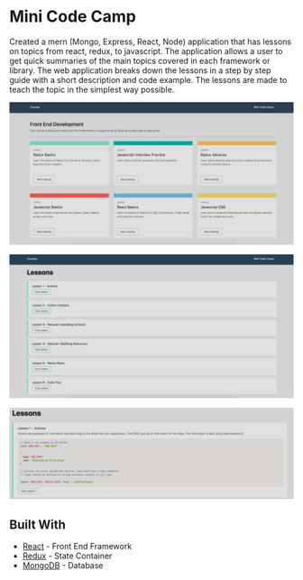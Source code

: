 # Mini Code Camp

Created a mern (Mongo, Express, React, Node) application that has lessons on topics from react, redux, to javascript.
The application allows a user to get quick summaries of the main topics covered in each framework or library. The web application breaks down the lessons in a step by step guide with a short description and code example. The lessons are made to teach the topic in the simplest way possible.

![alt text](client/public/assets/mainpage.png "Description goes here")

![alt text](client/public/assets/lessons.png "Description goes here")

![alt text](client/public/assets/lessoninfo.png "Description goes here")

## Built With

- [React](https://reactjs.org/) - Front End Framework
- [Redux](https://redux.js.org/) - State Container
- [MongoDB](https://www.mongodb.com/) - Database
